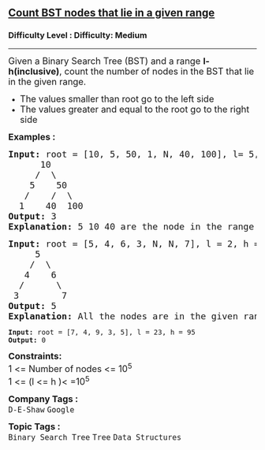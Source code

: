 <h2><a href="https://www.geeksforgeeks.org/problems/count-bst-nodes-that-lie-in-a-given-range/1?page=1&difficulty=Medium&status=unsolved&sortBy=submissions">Count BST nodes that lie in a given range</a></h2><h3>Difficulty Level : Difficulty: Medium</h3><hr><div class="problems_problem_content__Xm_eO"><p><span style="font-size: 18px;">Given a Binary Search Tree (BST) and a range <strong>l-h(inclusive)</strong>, count the number of nodes in the BST that lie in the given range. </span></p>
<ul>
<li><span style="font-size: 18px;">The values smaller than root go to the left side</span></li>
<li><span style="font-size: 18px;">The values greater and equal to the root go to the right side</span></li>
</ul>
<p><span style="font-size: 18px;"><strong>Examples :</strong></span></p>
<pre><span style="font-size: 18px;"><strong>Input:</strong> root = [10, 5, 50, 1, N, 40, 100], l= 5, h = 45
      10
&nbsp;    /  \
&nbsp;   5    50
&nbsp;  /    /  \
&nbsp; 1    40  100
<strong>Output: </strong>3<strong>
Explanation: </strong>5 10 40 are the node in the range</span>
</pre>
<pre><span style="font-size: 18px;"><strong>Input: </strong>root = [5, 4, 6, 3, N, N, 7], l = 2, h = 8
     5
&nbsp;   /  \
&nbsp;  4    6
&nbsp; /      \
&nbsp;3        7
<strong>Output: </strong>5<strong>
Explanation: </strong>All the nodes are in the given range.<br></span></pre>
<pre><strong>Input: </strong>root = [7, 4, 9, 3, 5], l = 23, h = 95
<strong>Output: </strong>0</pre>
<p><span style="font-size: 18px;"><strong>Constraints:</strong><br>1 &lt;= Number of nodes &lt;= 10<sup>5</sup><br>1 &lt;= (l &lt;= h )&lt; =10<sup>5</sup></span></p></div><p><span style=font-size:18px><strong>Company Tags : </strong><br><code>D-E-Shaw</code>&nbsp;<code>Google</code>&nbsp;<br><p><span style=font-size:18px><strong>Topic Tags : </strong><br><code>Binary Search Tree</code>&nbsp;<code>Tree</code>&nbsp;<code>Data Structures</code>&nbsp;